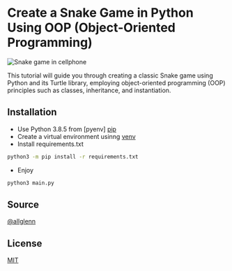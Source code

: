 # Create a Snake Game in Python Using OOP (Object-Oriented Programming)

![Snake game in cellphone](https://media.licdn.com/dms/image/D4E12AQF7tXqudSG8Dw/article-cover_image-shrink_720_1280/0/1689928524302?e=2147483647&v=beta&t=ptigIcyyOJWeXpL6yCJ5RgVRlR0LiG5TbiuhI5d6-nY)

This tutorial will guide you through creating a classic Snake game using Python and its Turtle library, employing object-oriented programming (OOP) principles such as classes, inheritance, and instantiation.

## Installation

- Use Python 3.8.5 from [pyenv] [pip](https://github.com/pyenv/pyenv)
- Create a virtual environment usinng [venv](https://docs.python.org/3/library/venv.html)
- Install requirements.txt

```bash
python3 -m pip install -r requirements.txt
```
- Enjoy

```bash
python3 main.py
```
## Source

[@allglenn](https://medium.com/@glennlenormand/create-a-snake-game-in-python-using-oop-object-oriented-programming-484f039ebc8b)

## License

[MIT](https://choosealicense.com/licenses/mit/)